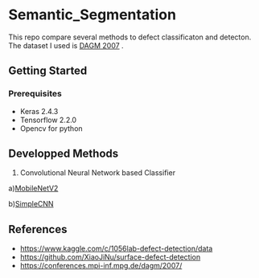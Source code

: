 # Semantic_Segmentation
This repo compare several methods to defect classificaton and detecton. The dataset I used is [DAGM 2007](https://conferences.mpi-inf.mpg.de/dagm/2007/prizes.html) . 


## Getting Started

### Prerequisites
* Keras 2.4.3
* Tensorflow 2.2.0
* Opencv for python


## Developped Methods

1. Convolutional Neural Network based Classifier

a)[MobileNetV2](https://github.com/cvipdnn/defect_detection/tree/master/cnn/mobilenetv2)


b)[SimpleCNN](https://github.com/cvipdnn/defect_detection/tree/master/cnn/simplecnn) 






## References
* https://www.kaggle.com/c/1056lab-defect-detection/data
* https://github.com/XiaoJiNu/surface-defect-detection
* https://conferences.mpi-inf.mpg.de/dagm/2007/

